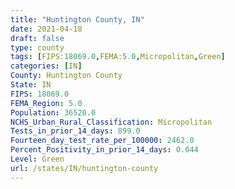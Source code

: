 ```yaml
---
title: "Huntington County, IN"
date: 2021-04-18
draft: false
type: county
tags: [FIPS:18069.0,FEMA:5.0,Micropolitan,Green]
categories: [IN]
County: Huntington County
State: IN
FIPS: 18069.0
FEMA_Region: 5.0
Population: 36520.0
NCHS_Urban_Rural_Classification: Micropolitan
Tests_in_prior_14_days: 899.0
Fourteen_day_test_rate_per_100000: 2462.0
Percent_Positivity_in_prior_14_days: 0.044
Level: Green
url: /states/IN/huntington-county
---
```



